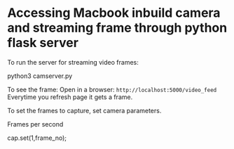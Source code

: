 # Accessing Macbook inbuild camera and streaming frame through python flask server

To run the server for streaming video frames:

python3 camserver.py 

To see the frame: Open in a browser: 
```http://localhost:5000/video_feed```
Everytime you refresh page it gets a frame.

To set the frames to capture, set camera parameters.

Frames per second

cap.set(1,frame_no);

